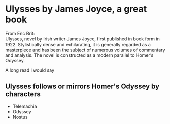 # Ulysses by James Joyce, a great book

From Enc Brit:  
Ulysses, novel by Irish writer James Joyce, first published in book form in 1922. 
Stylistically dense and exhilarating, it is generally regarded as a masterpiece and has been the subject of numerous volumes of commentary and analysis. 
The novel is constructed as a modern parallel to Homer’s Odyssey.
    
A long read I would say

## Ulysses follows or mirrors Homer's  Odyssey by characters  

- Telemachia
- Odyssey
- Nostus

